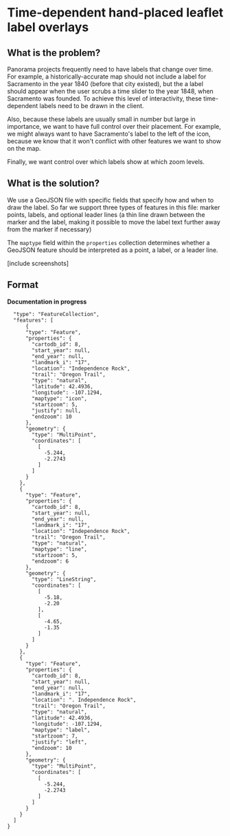 # Time-dependent hand-placed leaflet label overlays

## What is the problem?

Panorama projects frequently need to have labels that change over time. For example, a historically-accurate map should not include a label for Sacramento in the year 1840 (before that city existed), but the a label should appear when the user scrubs a time slider to the year 1848, when Sacramento was founded. To achieve this level of interactivity, these time-dependent labels need to be drawn in the client.

Also, because these labels are usually small in number but large in importance, we want to have full control over their placement. For example, we might always want to have Sacramento's label to the left of the icon, because we know that it won't conflict with other features we want to show on the map.

Finally, we want control over which labels show at which zoom levels. 

## What is the solution?

We use a GeoJSON file with specific fields that specify how and when to draw the label. So far we support three types of features in this file: marker points, labels, and optional leader lines (a thin line drawn between the marker and the label, making it possible to move the label text further away from the marker if necessary)

The `maptype` field within the `properties` collection determines whether a GeoJSON feature should be interpreted as a point, a label, or a leader line.

[include screenshots]

## Format

**Documentation in progress**

```
  "type": "FeatureCollection",
  "features": [
      {
      "type": "Feature",
      "properties": {
        "cartodb_id": 8,
        "start_year": null,
        "end_year": null,
        "landmark_i": "17",
        "location": "Independence Rock",
        "trail": "Oregon Trail",
        "type": "natural",
        "latitude": 42.4936,
        "longitude": -107.1294,
        "maptype": "icon",
        "startzoom": 5,
        "justify": null,
        "endzoom": 10
      },
      "geometry": {
        "type": "MultiPoint",
        "coordinates": [
          [
            -5.244,
            -2.2743
          ]
        ]
      }
    },
    {
      "type": "Feature",
      "properties": {
        "cartodb_id": 8,
        "start_year": null,
        "end_year": null,
        "landmark_i": "17",
        "location": "Independence Rock",
        "trail": "Oregon Trail",
        "type": "natural",
        "maptype": "line",
        "startzoom": 5,
        "endzoom": 6
      },
      "geometry": {
        "type": "LineString",
        "coordinates": [
          [
            -5.18,
            -2.20
          ],
          [
            -4.65,
            -1.35
          ]
        ]
      }
    },
    {
      "type": "Feature",
      "properties": {
        "cartodb_id": 8,
        "start_year": null,
        "end_year": null,
        "landmark_i": "17",
        "location": ". Independence Rock",
        "trail": "Oregon Trail",
        "type": "natural",
        "latitude": 42.4936,
        "longitude": -107.1294,
        "maptype": "label",
        "startzoom": 7,
        "justify": "left",
        "endzoom": 10
      },
      "geometry": {
        "type": "MultiPoint",
        "coordinates": [
          [
            -5.244,
            -2.2743
          ]
        ]
      }
    }
  ]
}
```
    
